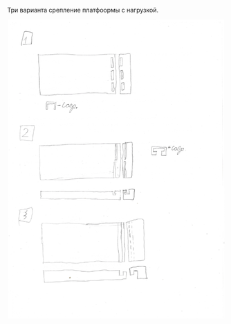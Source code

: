 Три варианта срепление платфоормы с нагрузкой.

  <p align="center">
  <img src="Platform.png" width=500/>
  </p>
  
